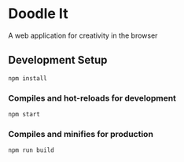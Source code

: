 # Doodle It
A web application for creativity in the browser

## Development Setup
```
npm install
```

### Compiles and hot-reloads for development
```
npm start
```

### Compiles and minifies for production
```
npm run build
```
